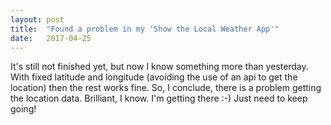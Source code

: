 ```yaml
---
layout: post
title:  "Found a problem in my 'Show the Local Weather App'"
date:   2017-04-25
---
```

It's still not finished yet, but now I know something more than yesterday. 
With fixed latitude and longitude (avoiding the use of an api to get the location) then the rest works fine.
So, I conclude, there is a problem getting the location data. Brilliant, I know.
I'm getting there :-)
Just need to keep going!
